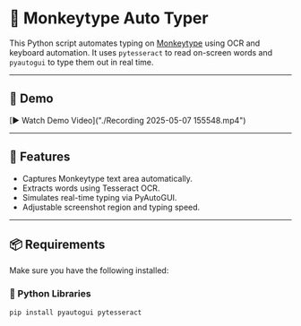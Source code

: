 # 🐒 Monkeytype Auto Typer

This Python script automates typing on [Monkeytype](https://monkeytype.com) using OCR and keyboard automation. It uses `pytesseract` to read on-screen words and `pyautogui` to type them out in real time.

---

## 📸 Demo

[▶ Watch Demo Video]("./Recording 2025-05-07 155548.mp4")

---

## 🚀 Features

- Captures Monkeytype text area automatically.
- Extracts words using Tesseract OCR.
- Simulates real-time typing via PyAutoGUI.
- Adjustable screenshot region and typing speed.

---

## 📦 Requirements

Make sure you have the following installed:

### 🐍 Python Libraries

```bash
pip install pyautogui pytesseract

